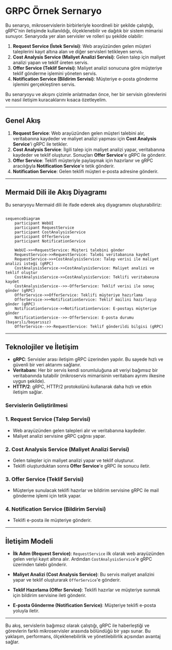# GRPC Örnek Sernaryo

Bu senaryo, mikroservislerin birbirleriyle koordineli bir şekilde çalıştığı, gRPC'nin iletişimde kullanıldığı, ölçeklenebilir ve dağıtık bir sistem mimarisi sunuyor. Senaryoda yer alan servisler ve rolleri şu şekilde olabilir:

1. **Request Service (İstek Servisi)**: Web arayüzünden gelen müşteri taleplerini kayıt altına alan ve diğer servisleri tetikleyen servis.
2. **Cost Analysis Service (Maliyet Analizi Servisi)**: Gelen talep için maliyet analizi yapan ve teklif üreten servis.
3. **Offer Service (Teklif Servisi)**: Maliyet analizi sonucuna göre müşteriye teklif gönderme işlemini yöneten servis.
4. **Notification Service (Bildirim Servisi)**: Müşteriye e-posta gönderme işlemini gerçekleştiren servis.

Bu senaryoyu ve akışını çizimle anlatmadan önce, her bir servisin görevlerini ve nasıl iletişim kuracaklarını kısaca özetleyelim.

---

## Genel Akış

1. **Request Service**: Web arayüzünden gelen müşteri talebini alır, veritabanına kaydeder ve maliyet analizi yapması için **Cost Analysis Service**'i gRPC ile tetikler.
2. **Cost Analysis Service**: İlgili talep için maliyet analizi yapar, veritabanına kaydeder ve teklif oluşturur. Sonuçları **Offer Service**'e gRPC ile gönderir.
3. **Offer Service**: Teklifi müşteriyle paylaşmak için hazırlanır ve gRPC aracılığıyla **Notification Service**'e tetik gönderir.
4. **Notification Service**: Gelen teklifi müşteri e-posta adresine gönderir.

---

## Mermaid Dili ile Akış Diyagramı

Bu senaryoyu Mermaid dili ile ifade ederek akış diyagramını oluşturabiliriz:

```mermaid

sequenceDiagram
    participant WebUI
    participant RequestService
    participant CostAnalysisService
    participant OfferService
    participant NotificationService

    WebUI->>+RequestService: Müşteri talebini gönder
    RequestService->>RequestService: Talebi veritabanına kaydet
    RequestService->>+CostAnalysisService: Talep verisi ile maliyet analizi isteği (gRPC)
    CostAnalysisService->>CostAnalysisService: Maliyet analizi ve teklif oluştur
    CostAnalysisService->>CostAnalysisService: Teklifi veritabanına kaydet
    CostAnalysisService-->>-OfferService: Teklif verisi ile sonuç gönder (gRPC)
    OfferService->>OfferService: Teklifi müşteriye hazırlama
    OfferService->>+NotificationService: Teklif mailini hazırlayıp gönder (gRPC)
    NotificationService->>NotificationService: E-postayı müşteriye gönder
    NotificationService-->>-OfferService: E-posta durumu (başarılı/başarısız)
    OfferService-->>-RequestService: Teklif gönderildi bilgisi (gRPC)

```

---

## Teknolojiler ve İletişim

- **gRPC**: Servisler arası iletişim gRPC üzerinden yapılır. Bu sayede hızlı ve güvenli bir veri aktarımı sağlanır.
- **Veritabanı**: Her bir servis kendi sorumluluğuna ait veriyi bağımsız bir veritabanında tutabilir (mikroservis mimarisinin veritabanı ayrımı ilkesine uygun şekilde).
- **HTTP/2**: gRPC, HTTP/2 protokolünü kullanarak daha hızlı ve etkin iletişim sağlar.

### Servislerin Geliştirilmesi

### 1. Request Service (Talep Servisi)

- Web arayüzünden gelen talepleri alır ve veritabanına kaydeder.
- Maliyet analizi servisine gRPC çağrısı yapar.

### 2. Cost Analysis Service (Maliyet Analizi Servisi)

- Gelen talepler için maliyet analizi yapar ve teklif oluşturur.
- Teklifi oluşturduktan sonra **Offer Service**'e gRPC ile sonucu iletir.

### 3. Offer Service (Teklif Servisi)

- Müşteriye sunulacak teklifi hazırlar ve bildirim servisine gRPC ile mail gönderme işlemi için tetik yapar.
  
### 4. Notification Service (Bildirim Servisi)

- Teklifi e-posta ile müşteriye gönderir.
  
---

## İletişim Modeli

- **İlk Adım (Request Service)**: `RequestService` ilk olarak web arayüzünden gelen veriyi kayıt altına alır. Ardından `CostAnalysisService`'e gRPC üzerinden talebi gönderir.
  
- **Maliyet Analizi (Cost Analysis Service)**: Bu servis maliyet analizini yapar ve teklif oluşturarak `OfferService`'e gönderir.

- **Teklif Hazırlama (Offer Service)**: Teklifi hazırlar ve müşteriye sunmak için bildirim servisine ileti gönderir.

- **E-posta Gönderme (Notification Service)**: Müşteriye teklifi e-posta yoluyla iletir.

---

Bu akış, servislerin bağımsız olarak çalıştığı, gRPC ile haberleştiği ve görevlerin farklı mikroservisler arasında bölündüğü bir yapı sunar. Bu yaklaşım, performans, ölçeklenebilirlik ve yönetilebilirlik açısından avantaj sağlar.
